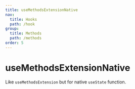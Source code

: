 ```yaml
---
title: useMethodsExtensionNative
nav:
  title: Hooks
  path: /hook
group:
  title: Methods
  path: /methods
order: 5
---
```


# useMethodsExtensionNative

Like `useMethodsExtension` but for native `useState` function.